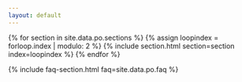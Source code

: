 ```yaml
---
layout: default
---
```



{% for section in site.data.po.sections %}
{% assign loopindex = forloop.index | modulo: 2 %}
{% include section.html section=section index=loopindex %}
{% endfor %}

{% include faq-section.html faq=site.data.po.faq %}


    

